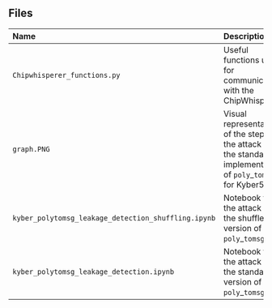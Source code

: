 ## Files

| Name                      | Description                                                          |
| :---                      | :---                                                                 |
| `Chipwhisperer_functions.py` | Useful functions used for communication with the ChipWhisperer    |
| `graph.PNG`                     | Visual representation of the steps of the attack on the standard implementation of $\texttt{poly}\_\texttt{tomsg}$ for Kyber512|
| `kyber_polytomsg_leakage_detection_shuffling.ipynb`                     | Notebook for the attack on the shuffled version of $\texttt{poly}\_\texttt{tomsg}$ |
| `kyber_polytomsg_leakage_detection.ipynb`                     | Notebook for the attack on the standard version of $\texttt{poly}\_\texttt{tomsg}$ |

